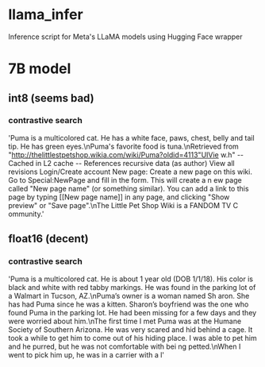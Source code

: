 # llama_infer
Inference script for Meta's LLaMA models using Hugging Face wrapper

# 7B model
## int8 (seems bad)
### contrastive search
'Puma is a multicolored cat. He has a white face, paws, chest, belly and tail tip. He has green eyes.\nPuma\'s favorite food is tuna.\nRetrieved from "http://thelittlestpetshop.wikia.com/wiki/Puma?oldid=4113"UIVie
w.h" -- Cached in L2 cache -- References recursive data (as author) View all revisions Login/Create account New page: Create a new page on this wiki. Go to Special:NewPage and fill in the form. This will create a n
ew page called "New page name" (or something similar). You can add a link to this page by typing [[New page name]] in any page, and clicking "Show preview" or "Save page".\nThe Little Pet Shop Wiki is a FANDOM TV C
ommunity.'

## float16 (decent)
### contrastive search
'Puma is a multicolored cat. He is about 1 year old (DOB 1/1/18). His color is black and white with red tabby markings. He was found in the parking lot of a Walmart in Tucson, AZ.\nPuma’s owner is a woman named Sh
aron. She has had Puma since he was a kitten. Sharon’s boyfriend was the one who found Puma in the parking lot. He had been missing for a few days and they were worried about him.\nThe first time I met Puma was at 
the Humane Society of Southern Arizona. He was very scared and hid behind a cage. It took a while to get him to come out of his hiding place. I was able to pet him and he purred, but he was not comfortable with bei
ng petted.\nWhen I went to pick him up, he was in a carrier with a l'
